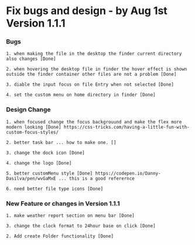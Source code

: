 # Fix bugs and design - by Aug 1st Version 1.1.1

### Bugs

    1. when making the file in the desktop the finder current directory also changes [Done]

    2. when hovering the desktop file in finder the hover effect is shown outside the finder container other files are not a problem [Done]

    3. diable the input focus on file Entry when not selected [Done]

    4. set the custom menu on home directory in finder [Done]

### Design Change

    1. when focused change the focus backgrouund and make the flex more modern looking [Done] https://css-tricks.com/having-a-little-fun-with-custom-focus-styles/

    2. better task bar ... how to make one. []

    3. change the dock icon [Done]

    4. change the logo [Done]

    5. better customMenu style [Done] https://codepen.io/Danny-Dasilva/pen/wvGaMxE ... this is a good referernce

    6. need better file type icons [Done]

### New Feature or changes in Version 1.1.1

    1. make weather report section on menu bar [Done]

    3. change the clock format to 24hour base on click [Done]

    2. Add create Folder functionality [Done]
